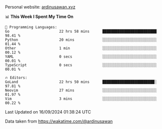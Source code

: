 Personal website: [ardinusawan.xyz](https://ardinusawan.xyz)

<!--START_SECTION:waka-->
📊 **This Week I Spent My Time On** 

```text
💬 Programming Languages: 
Go                       22 hrs 58 mins      █████████████████████████   98.41 % 
Python                   20 mins             ░░░░░░░░░░░░░░░░░░░░░░░░░   01.44 % 
Other                    1 min               ░░░░░░░░░░░░░░░░░░░░░░░░░   00.12 % 
YAML                     0 secs              ░░░░░░░░░░░░░░░░░░░░░░░░░   00.01 % 
TypeScript               0 secs              ░░░░░░░░░░░░░░░░░░░░░░░░░   00.01 % 

🔥 Editors: 
GoLand                   22 hrs 50 mins      ████████████████████████░   97.81 % 
Neovim                   27 mins             ░░░░░░░░░░░░░░░░░░░░░░░░░   01.97 % 
Vim                      3 mins              ░░░░░░░░░░░░░░░░░░░░░░░░░   00.22 % 
```


 Last Updated on 16/09/2024 01:38:24 UTC
<!--END_SECTION:waka-->
Data taken from https://wakatime.com/@ardinusawan

